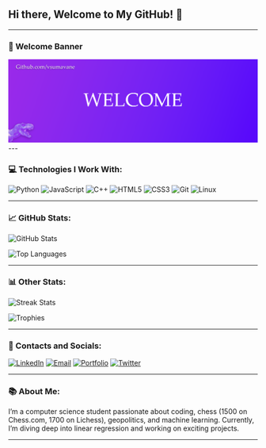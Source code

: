 ## Hi there, Welcome to My GitHub! :wave:

---

### :rocket: Welcome Banner
<div align="center">
  <picture>
    <source media="(prefers-color-scheme: dark)" srcset="assets/banner-image-dark.png">
    <source media="(prefers-color-scheme: light)" srcset="assets/banner-image-light.png">
    <img alt="Welcome Banner" src="assets/banner-image-light.png">
  </picture>
</div>
---

### :computer: Technologies I Work With:

![Python](https://img.shields.io/badge/-Python-3776AB?logo=python&logoColor=white&style=for-the-badge)
![JavaScript](https://img.shields.io/badge/-JavaScript-F7DF1E?logo=javascript&logoColor=black&style=for-the-badge)
![C++](https://img.shields.io/badge/-C%2B%2B-00599C?logo=cplusplus&logoColor=white&style=for-the-badge)
![HTML5](https://img.shields.io/badge/-HTML5-E34F26?logo=html5&logoColor=white&style=for-the-badge)
![CSS3](https://img.shields.io/badge/-CSS3-1572B6?logo=css3&logoColor=white&style=for-the-badge)
![Git](https://img.shields.io/badge/-Git-F05032?logo=git&logoColor=white&style=for-the-badge)
![Linux](https://img.shields.io/badge/-Linux-FCC624?logo=linux&logoColor=black&style=for-the-badge)

---

### :chart_with_upwards_trend: GitHub Stats:

![GitHub Stats](https://github-readme-stats.vercel.app/api?username=vsumavane&show_icons=true&theme=radical)

![Top Languages](https://github-readme-stats.vercel.app/api/top-langs/?username=vsumavane&layout=compact&theme=radical)

---


### :bar_chart: Other Stats:

![Streak Stats](https://github-readme-streak-stats.herokuapp.com/?user=vsumavane&theme=radical)

![Trophies](https://github-profile-trophy.vercel.app/?username=vsumavane&theme=darkhub&no-frame=true&row=1)

---

### :link: Contacts and Socials:

[![LinkedIn](https://img.shields.io/badge/-LinkedIn-0077B5?logo=linkedin&logoColor=white&style=for-the-badge)](https://www.linkedin.com/in/YourLinkedIn)
[![Email](https://img.shields.io/badge/-Email-D14836?logo=gmail&logoColor=white&style=for-the-badge)](mailto:YourEmail@example.com)
[![Portfolio](https://img.shields.io/badge/-Portfolio-000000?logo=githubpages&logoColor=white&style=for-the-badge)](https://yourportfolio.com)
[![Twitter](https://img.shields.io/badge/-Twitter-1DA1F2?logo=twitter&logoColor=white&style=for-the-badge)](https://twitter.com/YourUsername)

---

### :books: About Me:

I’m a computer science student passionate about coding, chess (1500 on Chess.com, 1700 on Lichess), geopolitics, and machine learning. Currently, I’m diving deep into linear regression and working on exciting projects.

---
